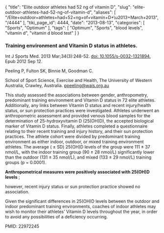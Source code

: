 {
    "title": "Elite outdoor athletes had 52 ng of vitamin D",
    "slug": "elite-outdoor-athletes-had-52-ng-of-vitamin-d",
    "aliases": [
        "/Elite+outdoor+athletes+had+52+ng+of+vitamin+D+\u2013+March+2013",
        "/4444"
    ],
    "tiki_page_id": 4444,
    "date": "2013-08-13",
    "categories": [
        "Sports",
        "Optimum"
    ],
    "tags": [
        "Optimum",
        "Sports",
        "blood levels",
        "vitamin d",
        "vitamin d blood test"
    ]
}


### Training environment and Vitamin D status in athletes.

Int J Sports Med. 2013 Mar;34(3):248-52. [doi: 10.1055/s-0032-1321894.](https://doi.org/10.1055/s-0032-1321894.) Epub 2012 Sep 12.

Peeling P, Fulton SK, Binnie M, Goodman C.

School of Sport Science, Exercise and Health, The University of Western Australia, Crawley, Australia. ppeeling@wais.org.au

This study assessed the associations between gender, anthropometry, predominant training environment and Vitamin D status in 72 elite athletes. Additionally, any links between Vitamin D status and recent injury/health status, or sun protection practices were investigated. Athletes underwent an anthropometric assessment and provided venous blood samples for the determination of 25-hydroxyvitamin D (25(OH)D), the accepted biological marker of Vitamin D status. Finally, athletes completed a questionnaire relating to their recent training and injury history, and their sun protection practices. The athlete cohort were divided by predominant training environment as either indoor, outdoor, or mixed training environment athletes. The average ( ± SD) 25(OH)D levels of the group were 111 ± 37 nmol/L, with the indoor training group (90 ± 28 nmol/L) significantly lower than the outdoor (131 ± 35 nmol/L), and mixed (133 ± 29 nmol/L) training groups (p = 0.0001). 

 **Anthropometrical measures were positively associated with 25(OH)D levels** ;

however, recent injury status or sun protection practice showed no association. 

Given the significant differences in 25(OH)D levels between the outdoor and indoor predominant training environments, coaches of indoor athletes may wish to monitor their athletes' Vitamin D levels throughout the year, in order to avoid any possibilities of a deficiency occurring.

PMID:     22972245